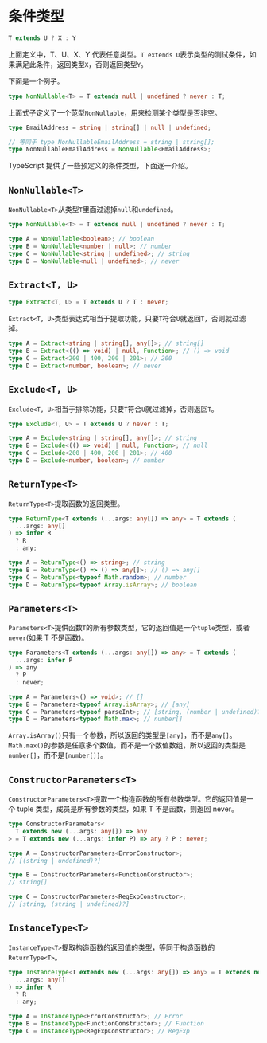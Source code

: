 # 条件类型

```typescript
T extends U ? X : Y
```

上面定义中，T、U、X、Y 代表任意类型。`T extends U`表示类型的测试条件，如果满足此条件，返回类型`X`，否则返回类型`Y`。

下面是一个例子。

```typescript
type NonNullable<T> = T extends null | undefined ? never : T;
```

上面式子定义了一个范型`NonNullable`，用来检测某个类型是否非空。

```typescript
type EmailAddress = string | string[] | null | undefined;

// 等同于 type NonNullableEmailAddress = string | string[];
type NonNullableEmailAddress = NonNullable<EmailAddress>;
```

TypeScript 提供了一些预定义的条件类型，下面逐一介绍。

## `NonNullable<T>`

`NonNullable<T>`从类型`T`里面过滤掉`null`和`undefined`。

```typescript
type NonNullable<T> = T extends null | undefined ? never : T;
```

```typescript
type A = NonNullable<boolean>; // boolean
type B = NonNullable<number | null>; // number
type C = NonNullable<string | undefined>; // string
type D = NonNullable<null | undefined>; // never
```

## `Extract<T, U>`

```typescript
type Extract<T, U> = T extends U ? T : never;
```

`Extract<T, U>`类型表达式相当于提取功能，只要`T`符合`U`就返回`T`，否则就过滤掉。

```typescript
type A = Extract<string | string[], any[]>; // string[]
type B = Extract<(() => void) | null, Function>; // () => void
type C = Extract<200 | 400, 200 | 201>; // 200
type D = Extract<number, boolean>; // never
```

## `Exclude<T, U>`

`Exclude<T, U>`相当于排除功能，只要`T`符合`U`就过滤掉，否则返回`T`。

```typescript
type Exclude<T, U> = T extends U ? never : T;
```

```typescript
type A = Exclude<string | string[], any[]>; // string
type B = Exclude<(() => void) | null, Function>; // null
type C = Exclude<200 | 400, 200 | 201>; // 400
type D = Exclude<number, boolean>; // number
```

## `ReturnType<T>`

`ReturnType<T>`提取函数的返回类型。

```typescript
type ReturnType<T extends (...args: any[]) => any> = T extends (
  ...args: any[]
) => infer R
  ? R
  : any;
```

```typescript
type A = ReturnType<() => string>; // string
type B = ReturnType<() => () => any[]>; // () => any[]
type C = ReturnType<typeof Math.random>; // number
type D = ReturnType<typeof Array.isArray>; // boolean
```

## `Parameters<T>`

`Parameters<T>`提供函数`T`的所有参数类型，它的返回值是一个`tuple`类型，或者`never`(如果 T 不是函数)。

```typescript
type Parameters<T extends (...args: any[]) => any> = T extends (
  ...args: infer P
) => any
  ? P
  : never;
```

```typescript
type A = Parameters<() => void>; // []
type B = Parameters<typeof Array.isArray>; // [any]
type C = Parameters<typeof parseInt>; // [string, (number | undefined)?]
type D = Parameters<typeof Math.max>; // number[]
```

`Array.isArray()`只有一个参数，所以返回的类型是`[any]`，而不是`any[]`。`Math.max()`的参数是任意多个数值，而不是一个数值数组，所以返回的类型是`number[]`，而不是`[number[]]`。

## `ConstructorParameters<T>`

`ConstructorParameters<T>`提取一个构造函数的所有参数类型。它的返回值是一个 tuple 类型，成员是所有参数的类型，如果 T 不是函数，则返回 never。

```typescript
type ConstructorParameters<
  T extends new (...args: any[]) => any
> = T extends new (...args: infer P) => any ? P : never;
```

```typescript
type A = ConstructorParameters<ErrorConstructor>;
// [(string | undefined)?]

type B = ConstructorParameters<FunctionConstructor>;
// string[]

type C = ConstructorParameters<RegExpConstructor>;
// [string, (string | undefined)?]
```

## `InstanceType<T>`

`InstanceType<T>`提取构造函数的返回值的类型，等同于构造函数的`ReturnType<T>`。

```typescript
type InstanceType<T extends new (...args: any[]) => any> = T extends new (
  ...args: any[]
) => infer R
  ? R
  : any;
```

```typescript
type A = InstanceType<ErrorConstructor>; // Error
type B = InstanceType<FunctionConstructor>; // Function
type C = InstanceType<RegExpConstructor>; // RegExp
```
